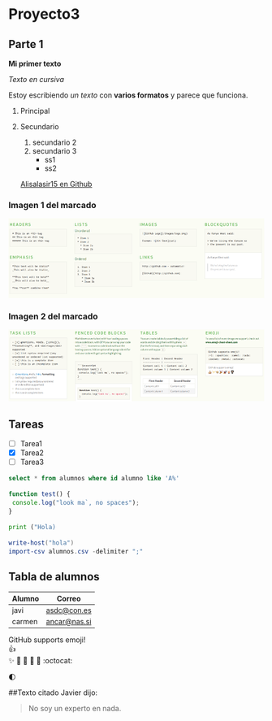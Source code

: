 # Proyecto3

## Parte 1

**Mi primer texto**

*Texto en cursiva*

Estoy escribiendo *un texto* con **varios formatos** y parece que funciona.


1. Principal
2. Secundario
    1. secundario 2
    2. secundario 3
        * ss1
        * ss2


    [Alisalasir15 en Github](https://gihub.com/alisalasir15)

### Imagen 1 del marcado
![Marcado 1](/Fotos/Markdown1.png)  

### Imagen 2 del marcado
![Marcado 2](/Fotos/Markdown2.png) 


## Tareas
- [ ] Tarea1  
- [X] Tarea2  
- [ ] Tarea3    

```SQL
select * from alumnos where id alumno like 'A%'
```

```javascript
function test() {
 console.log("look ma`, no spaces");
}
```

```python
print ("Hola)
```

```powershell
write-host("hola")
import-csv alumnos.csv -delimiter ";"
```
## Tabla de alumnos
Alumno | Correo
-------|------
javi|  asdc@con.es
carmen| ancar@nas.si


GitHub supports emoji!  
:+1:  
:sparkles:
:camel: :tada: 
:rocket: :metal: :octocat: 

:first_quarter_moon:

##Texto citado
Javier dijo:

   > No soy un experto en nada.
